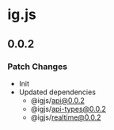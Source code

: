 # ig.js

## 0.0.2

### Patch Changes

- Init
- Updated dependencies
  - @igjs/api@0.0.2
  - @igjs/api-types@0.0.2
  - @igjs/realtime@0.0.2
